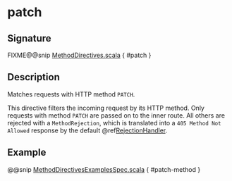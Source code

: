 <a id="patch"></a>
# patch

## Signature

FIXME@@snip [MethodDirectives.scala](../../../../../../../../../akka-http/src/main/scala/akka/http/scaladsl/server/directives/MethodDirectives.scala) { #patch }

## Description

Matches requests with HTTP method `PATCH`.

This directive filters the incoming request by its HTTP method. Only requests with
method `PATCH` are passed on to the inner route. All others are rejected with a
`MethodRejection`, which is translated into a `405 Method Not Allowed` response
by the default @ref[RejectionHandler](../../rejections.md#the-rejectionhandler).

## Example

@@snip [MethodDirectivesExamplesSpec.scala](../../../../../../../test/scala/docs/http/scaladsl/server/directives/MethodDirectivesExamplesSpec.scala) { #patch-method }